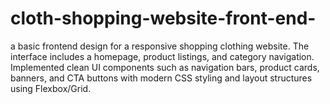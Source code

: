 # cloth-shopping-website-front-end-
a basic frontend design for a responsive shopping clothing website. The interface includes a homepage, product listings, and category navigation. Implemented clean UI components such as navigation bars, product cards, banners, and CTA buttons with modern CSS styling and layout structures using Flexbox/Grid. 
